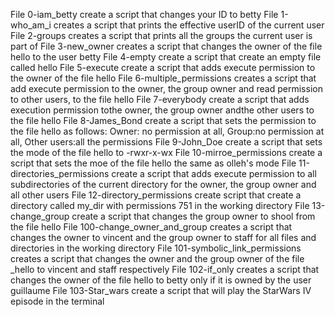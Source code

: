 File 0-iam_betty create a script that changes your ID to betty
File 1-who_am_i creates a script that prints the effective userID of the current user
File 2-groups creates a script that prints all the groups the current user is part of
File 3-new_owner creates a script that changes the owner of the file hello to the user betty
File 4-empty create a script that create an empty file called hello
File 5-execute create a script that adds execute permission to the owner of the file hello
File 6-multiple_permissions creates a script  that add execute permission to the owner, the group owner and read permission to  other users, to the file hello
File 7-everybody create a script that adds execution permission tothe owner, the group owner andthe other users to the file hello
File  8-James_Bond create a script that sets the permission to the file hello as follows: Owner: no permission at all, Group:no permission at all, Other users:all the permissions
File 9-John_Doe create a script that sets the mode of the file hello to -rwxr-x-wx
File 10-mirroe_permissions create a script that sets the moe of the file hello the same as olleh's mode
File 11-directories_permissions create a script that adds execute permission to all subdirectories of the current directory for the owner, the group owner and all other users
File 12-directory_permissions create script that create a directory called my_dir with permissions 751 in the working directory
File 13-change_group create a script that changes the group owner to shool from the file hello
File 100-change_owner_and_group creates a script that changes the owner to vincent and the group owner to staff for all files and directories in the working directory
File 101-symbolic_link_permissions creates a script that changes the owner and the group owner of the file _hello to vincent and staff respectively
File 102-if_only creates a script that changes the owner of the file hello to betty only if it is owned by the user guillaume 
File 103-Star_wars create a script that  will play the StarWars IV episode in the terminal               
